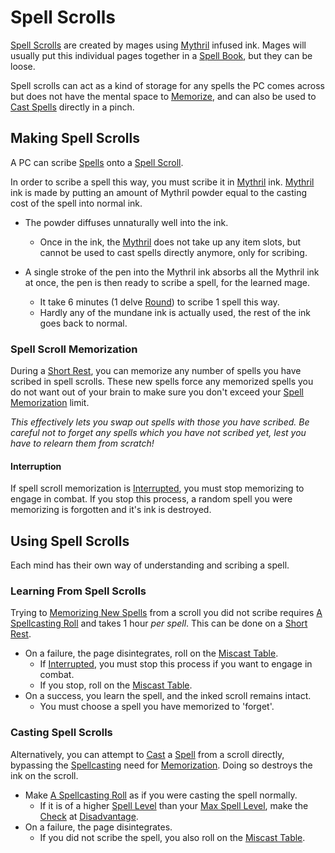 # Spell Scrolls

[Spell Scrolls](Spell%20Scrolls.md) are created by mages using [Mythril](Mythril.md) infused ink. Mages will usually put this individual pages together in a [Spell Book](../Items/Equipment/Individual%20Item%20Cards/Gear/100%20Coins/Blank%20Book.md), but they can be loose.

Spell scrolls can act as a kind of storage for any spells the PC comes across but does not have the mental space to [Memorize](Spell%20Memorization.md), and can also be used to [Cast Spells](Spell%20Scrolls.md#Casting%20Spell%20Scrolls) directly in a pinch.

## Making Spell Scrolls

A PC can scribe [Spells](Spells.md) onto a [Spell Scroll](Spell%20Scrolls.md).

In order to scribe a spell this way, you must scribe it in [Mythril](Mythril.md) ink. [Mythril](Mythril.md) ink is made by putting an amount of Mythril powder equal to the casting cost of the spell into normal ink. 

* The powder diffuses unnaturally well into the ink.
  
  * Once in the ink, the [Mythril](Mythril.md) does not take up any item slots, but cannot be used to cast spells directly anymore, only for scribing.
* A single stroke of the pen into the Mythril ink absorbs all the Mythril ink at once, the pen is then ready to scribe a spell, for the learned mage.
  
  * It take 6 minutes (1 delve [Round](../Game%20Procedures/Round.md)) to scribe 1 spell this way.
  * Hardly any of the mundane ink is actually used, the rest of the ink goes back to normal.

### Spell Scroll Memorization

During a [Short Rest](../Game%20Procedures/Resting.md#Short%20Rest), you can memorize any number of spells you have scribed in spell scrolls. These new spells force any memorized spells you do not want out of your brain to make sure you don't exceed your [Spell Memorization](Spell%20Memorization.md) limit.

*This effectively lets you swap out spells with those you have scribed. Be careful not to forget any spells which you have not scribed yet, lest you have to relearn them from scratch!*

#### Interruption

If spell scroll memorization is [Interrupted](../Game%20Procedures/Resting.md#Interruption), you must stop memorizing to engage in combat. If you stop this process, a random spell you were memorizing is forgotten and it's ink is destroyed.

## Using Spell Scrolls

Each mind has their own way of understanding and scribing a spell. 

### Learning From Spell Scrolls

Trying to [Memorizing New Spells](Spell%20Memorization.md#Memorizing%20New%20Spells%20(Learning)) from a scroll you did not scribe requires [A Spellcasting Roll](Spellcasting.md#The%20Spellcasting%20Roll) and takes 1 hour *per spell*. This can be done on a [Short Rest](../Game%20Procedures/Resting.md#Short%20Rest).

* On a failure, the page disintegrates, roll on the [Miscast Table](Miscast%20Tables/!Miscast%20Tables.md).
  * If [Interrupted](../Game%20Procedures/Resting.md#Interruption), you must stop this process if you want to engage in combat.
  * If you stop, roll on the [Miscast Table](Miscast%20Tables/!Miscast%20Tables.md).
* On a success, you learn the spell, and the inked scroll remains intact.
  * You must choose a spell you have memorized to 'forget'.

### Casting Spell Scrolls

Alternatively, you can attempt to [Cast](Spellcasting.md) a [Spell](Spells.md) from a scroll directly, bypassing the [Spellcasting](Spellcasting.md) need for [Memorization](Spell%20Memorization.md). Doing so destroys the ink on the scroll.

* Make [A Spellcasting Roll](Spellcasting.md#The%20Spellcasting%20Roll) as if you were casting the spell normally.
  * If it is of a higher [Spell Level](Spell%20Level.md) than your [Max Spell Level](Spell%20Level.md#Max%20Spell%20Level), make the [Check](../Game%20Procedures/Check.md) at [Disadvantage](../Game%20Procedures/Dice%20Rolls/Disadvantage.md).
* On a failure, the page disintegrates.
  * If you did not scribe the spell, you also roll on the [Miscast Table](Miscast%20Tables/!Miscast%20Tables.md).
